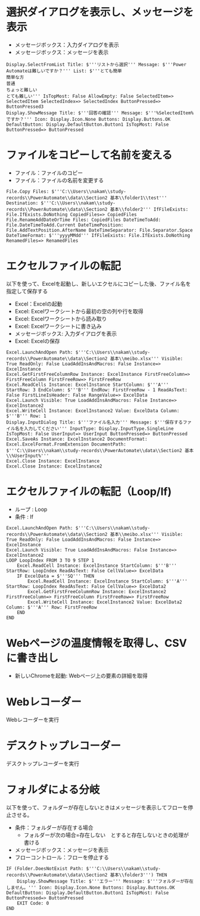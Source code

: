 # 選択ダイアログを表示し、メッセージを表示

* メッセージボックス：入力ダイアログを表示
* メッセージボックス：メッセージを表示
```
Display.SelectFromList Title: $'''リストから選択''' Message: $'''Power Automateは難しいですか？''' List: $'''とても簡単
簡単な方
普通
ちょっと難しい
とても難しい''' IsTopMost: False AllowEmpty: False SelectedItem=> SelectedItem SelectedIndex=> SelectedIndex ButtonPressed=> ButtonPressed3
Display.ShowMessage Title: $'''回答の確認''' Message: $'''%SelectedItem%ですか？''' Icon: Display.Icon.None Buttons: Display.Buttons.OK DefaultButton: Display.DefaultButton.Button1 IsTopMost: False ButtonPressed=> ButtonPressed
```

# ファイルをコピーして名前を変える
* ファイル：ファイルのコピー
* ファイル：ファイルの名前を変更する

```
File.Copy Files: $'''C:\\Users\\nakam\\study-records\\PowerAutomate\\data\\Section2 基本\\folder1\\test''' Destination: $'''C:\\Users\\nakam\\study-records\\PowerAutomate\\data\\Section2 基本\\folder2''' IfFileExists: File.IfExists.DoNothing CopiedFiles=> CopiedFiles
File.RenameAddDateOrTime Files: CopiedFiles DateTimeToAdd: File.DateTimeToAdd.Current DateTimePosition: File.AddTextPosition.AfterName DateTimeSeparator: File.Separator.Space DateTimeFormat: $'''yyyyMMdd''' IfFileExists: File.IfExists.DoNothing RenamedFiles=> RenamedFiles
```


# エクセルファイルの転記
以下を使って、Excelを起動し、新しいエクセルにコピーした後、ファイル名を指定して保存する
* Excel：Excelの起動
* Excel: Excelワークシートから最初の空の列や行を取得
* Excel: Excelワークシートから読み取り
* Excel: Excelワークシートに書き込み
* メッセージボックス: 入力ダイアログを表示
* Excel: Excelの保存

```
Excel.LaunchAndOpen Path: $'''C:\\Users\\nakam\\study-records\\PowerAutomate\\data\\Section2 基本\\meibo.xlsx''' Visible: True ReadOnly: False LoadAddInsAndMacros: False Instance=> ExcelInstance
Excel.GetFirstFreeColumnRow Instance: ExcelInstance FirstFreeColumn=> FirstFreeColumn FirstFreeRow=> FirstFreeRow
Excel.ReadCells Instance: ExcelInstance StartColumn: $'''A''' StartRow: 3 EndColumn: $'''B''' EndRow: FirstFreeRow - 1 ReadAsText: False FirstLineIsHeader: False RangeValue=> ExcelData
Excel.Launch Visible: True LoadAddInsAndMacros: False Instance=> ExcelInstance2
Excel.WriteCell Instance: ExcelInstance2 Value: ExcelData Column: $'''B''' Row: 1
Display.InputDialog Title: $'''ファイル名入力''' Message: $'''保存するファイル名を入力してください''' InputType: Display.InputType.SingleLine IsTopMost: False UserInput=> UserInput ButtonPressed=> ButtonPressed
Excel.SaveAs Instance: ExcelInstance2 DocumentFormat: Excel.ExcelFormat.FromExtension DocumentPath: $'''C:\\Users\\nakam\\study-records\\PowerAutomate\\data\\Section2 基本\\%UserInput%'''
Excel.Close Instance: ExcelInstance
Excel.Close Instance: ExcelInstance2
```

# エクセルファイルの転記（Loop/If)
* ループ : Loop
* 条件 : If

```
Excel.LaunchAndOpen Path: $'''C:\\Users\\nakam\\study-records\\PowerAutomate\\data\\Section2 基本\\meibo.xlsx''' Visible: True ReadOnly: False LoadAddInsAndMacros: False Instance=> ExcelInstance
Excel.Launch Visible: True LoadAddInsAndMacros: False Instance=> ExcelInstance2
LOOP LoopIndex FROM 3 TO 9 STEP 1
    Excel.ReadCell Instance: ExcelInstance StartColumn: $'''B''' StartRow: LoopIndex ReadAsText: False CellValue=> ExcelData
    IF ExcelData = $'''SQ''' THEN
        Excel.ReadCell Instance: ExcelInstance StartColumn: $'''A''' StartRow: LoopIndex ReadAsText: False CellValue=> ExcelData2
        Excel.GetFirstFreeColumnRow Instance: ExcelInstance2 FirstFreeColumn=> FirstFreeColumn FirstFreeRow=> FirstFreeRow
        Excel.WriteCell Instance: ExcelInstance2 Value: ExcelData2 Column: $'''A''' Row: FirstFreeRow
    END
END
```

# Webページの温度情報を取得し、CSVに書き出し

* 新しいChromeを起動: Webページ上の要素の詳細を取得

# Webレコーダー

Webレコーダーを実行

# デスクトップレコーダー

デスクトップレコーダーを実行

# フォルダによる分岐

以下を使って、フォルダーが存在しないときはメッセージを表示してフローを停止させる。
* 条件：フォルダーが存在する場合
  * フォルダーが次の場合=存在しない　とすると存在しないときの処理が書ける
* メッセージボックス：メッセージを表示
* フローコントロール：フローを停止する

```
IF (Folder.DoesNotExist Path: $'''C:\\Users\\nakam\\study-records\\PowerAutomate\\data\\Section2 基本\\folder3''') THEN
    Display.ShowMessage Title: $'''エラー''' Message: $'''フォルダーが存在しません。''' Icon: Display.Icon.None Buttons: Display.Buttons.OK DefaultButton: Display.DefaultButton.Button1 IsTopMost: False ButtonPressed=> ButtonPressed
    EXIT Code: 0
END
```